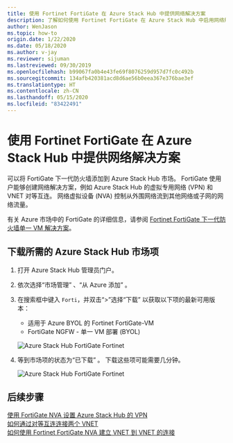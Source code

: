 ```yaml
---
title: 使用 Fortinet FortiGate 在 Azure Stack Hub 中提供网络解决方案
description: 了解如何使用 Fortinet FortiGate 在 Azure Stack Hub 中启用网络解决方案
author: WenJason
ms.topic: how-to
origin.date: 1/22/2020
ms.date: 05/18/2020
ms.author: v-jay
ms.reviewer: sijuman
ms.lastreviewed: 09/30/2019
ms.openlocfilehash: b99067fa0b4e43fe69f8076259d957d7fc0c492b
ms.sourcegitcommit: 134afb420381acd8d6ae56b0eea367e376bae3ef
ms.translationtype: HT
ms.contentlocale: zh-CN
ms.lasthandoff: 05/15/2020
ms.locfileid: "83422491"
---
```

# <a name="offer-a-network-solution-in-azure-stack-hub-with-fortinet-fortigate"></a>使用 Fortinet FortiGate 在 Azure Stack Hub 中提供网络解决方案

可以将 FortiGate 下一代防火墙添加到 Azure Stack Hub 市场。 FortiGate 使用户能够创建网络解决方案，例如 Azure Stack Hub 的虚拟专用网络 (VPN) 和 VNET 对等互连。 网络虚拟设备 (NVA) 控制从外围网络流到其他网络或子网的网络流量。 

有关 Azure 市场中的 FortiGate 的详细信息，请参阅 [Fortinet FortiGate 下一代防火墙单一 VM 解决方案](https://market.azure.cn/zh-cn/marketplace/apps/fortinet-cn.fortinet_fortigate-vm_v6_0?tab=Overview)。

## <a name="download-the-required-azure-stack-hub-marketplace-items"></a>下载所需的 Azure Stack Hub 市场项

1.  打开 Azure Stack Hub 管理员门户。

2.  依次选择“市场管理”  、“从 Azure 添加”  。

3. 在搜索框中键入 `Forti`，并双击“>”选择“下载”  以获取以下项的最新可用版本： 
    - 适用于 Azure BYOL 的 Fortinet FortiGate-VM
    - FortiGate NGFW - 单一 VM 部署 (BYOL)

    ![Azure Stack Hub FortiGate Fortinet](./media/azure-stack-network-solutions-enable/azure-stack-marketplace-FortiGate-fortinet.png)

2.  等到市场项的状态为“已下载”  。 下载这些项可能需要几分钟。

    ![Azure Stack Hub FortiGate Fortinet](./media/azure-stack-network-solutions-enable/image4.png)

## <a name="next-steps"></a>后续步骤

[使用 FortiGate NVA 设置 Azure Stack Hub 的 VPN](../user/azure-stack-network-howto-vnet-to-onprem.md)  
[如何通过对等互连连接两个 VNET](../user/azure-stack-network-howto-vnet-to-vnet.md)  
[如何使用 Fortinet FortiGate NVA 建立 VNET 到 VNET 的连接](../user/azure-stack-network-howto-vnet-to-vnet-stacks.md)  
